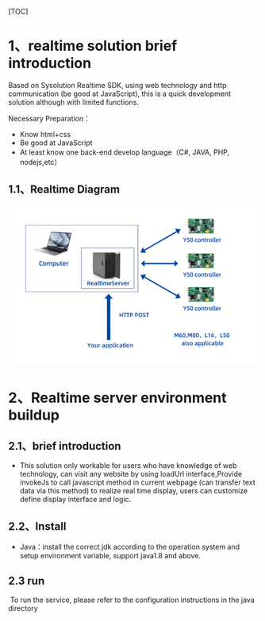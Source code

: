 [TOC]

# 1、realtime solution brief introduction

Based on Sysolution Realtime SDK, using web technology and http communication (be good at JavaScript), this is a quick development solution although with limited functions. 

Necessary Preparation：

- Know html+css
- Be good at JavaScript
- At least know one back-end develop language（C#, JAVA, PHP, nodejs,etc）

## 1.1、Realtime Diagram

![image](../pictures/tuopu.png)



# 2、Realtime server environment buildup

## 2.1、brief introduction

- This solution only workable for users who have knowledge of web technology, can visit any website by using loadUrl interface,Provide invokeJs to call javascript method in current webpage (can transfer text data via this method) to realize real time display, users can customize define display interface and logic.

## 2.2、Install

- Java：install the correct jdk according to the operation system and setup environment variable, support java1.8 and above.   

## 2.3  run

​        To run the service, please refer to the configuration instructions in the java directory